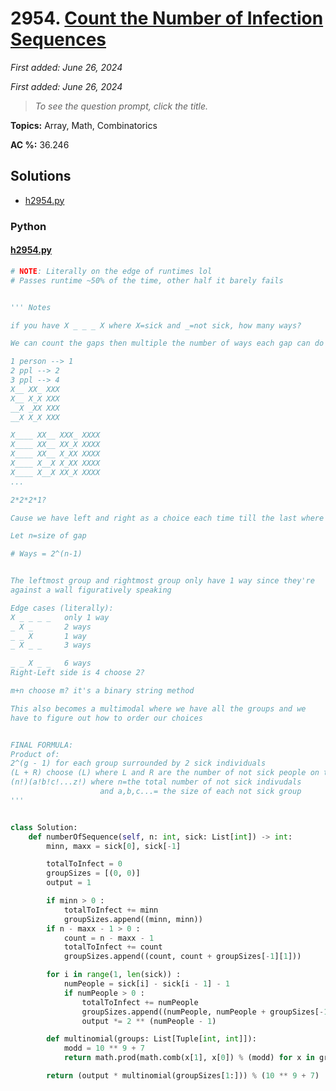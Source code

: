 # 2954. [Count the Number of Infection Sequences](<https://leetcode.com/problems/count-the-number-of-infection-sequences>)

*First added: June 26, 2024*

*First added: June 26, 2024*


> *To see the question prompt, click the title.*

**Topics:** Array, Math, Combinatorics

**AC %:** 36.246


## Solutions

- [h2954.py](<../my-submissions/h2954.py>)
### Python
#### [h2954.py](<../my-submissions/h2954.py>)
```Python
# NOTE: Literally on the edge of runtimes lol
# Passes runtime ~50% of the time, other half it barely fails


''' Notes

if you have X _ _ _ X where X=sick and _=not sick, how many ways?

We can count the gaps then multiple the number of ways each gap can do it

1 person --> 1
2 ppl --> 2
3 ppl --> 4
X__ XX_ XXX
X__ X_X XXX
__X _XX XXX
__X X_X XXX

X____ XX__ XXX_ XXXX
X____ XX__ XX_X XXXX
X____ XX__ X_XX XXXX
X____ X__X X_XX XXXX
X____ X__X XX_X XXXX
...

2*2*2*1?

Cause we have left and right as a choice each time till the last where they merge

Let n=size of gap

# Ways = 2^(n-1)


The leftmost group and rightmost group only have 1 way since they're
against a wall figuratively speaking

Edge cases (literally):
X _ _ _ _   only 1 way
_ X _       2 ways
_ _ X       1 way
_ X _ _     3 ways

_ _ X _ _   6 ways
Right-Left side is 4 choose 2?

m+n choose m? it's a binary string method

This also becomes a multimodal where we have all the groups and we 
have to figure out how to order our choices


FINAL FORMULA: 
Product of:
2^(g - 1) for each group surrounded by 2 sick individuals
(L + R) choose (L) where L and R are the number of not sick people on the edges
(n!)(a!b!c!...z!) where n=the total number of not sick indivudals 
                    and a,b,c...= the size of each not sick group
'''


class Solution:
    def numberOfSequence(self, n: int, sick: List[int]) -> int:
        minn, maxx = sick[0], sick[-1]

        totalToInfect = 0
        groupSizes = [(0, 0)]
        output = 1

        if minn > 0 :
            totalToInfect += minn
            groupSizes.append((minn, minn))
        if n - maxx - 1 > 0 :
            count = n - maxx - 1
            totalToInfect += count
            groupSizes.append((count, count + groupSizes[-1][1]))

        for i in range(1, len(sick)) :
            numPeople = sick[i] - sick[i - 1] - 1
            if numPeople > 0 :
                totalToInfect += numPeople
                groupSizes.append((numPeople, numPeople + groupSizes[-1][1]))
                output *= 2 ** (numPeople - 1)

        def multinomial(groups: List[Tuple[int, int]]):
            modd = 10 ** 9 + 7
            return math.prod(math.comb(x[1], x[0]) % (modd) for x in groups)

        return (output * multinomial(groupSizes[1:])) % (10 ** 9 + 7)



```

